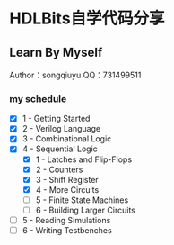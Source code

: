# HDLBits自学代码分享
## Learn By Myself
Author：songqiuyu
QQ：731499511

### my schedule
* [X] 1 - Getting Started 
* [X] 2 - Verilog Language
* [X] 3 - Combinational Logic
* [X] 4 - Sequential Logic
  * [X] 1 - Latches and Flip-Flops
  * [X] 2 - Counters
  * [X] 3 - Shift Register
  * [X] 4 - More Circuits
  * [ ] 5 - Finite State Machines
  * [ ] 6 - Building Larger Circuits
* [ ] 5 - Reading Simulations
* [ ] 6 - Writing Testbenches
